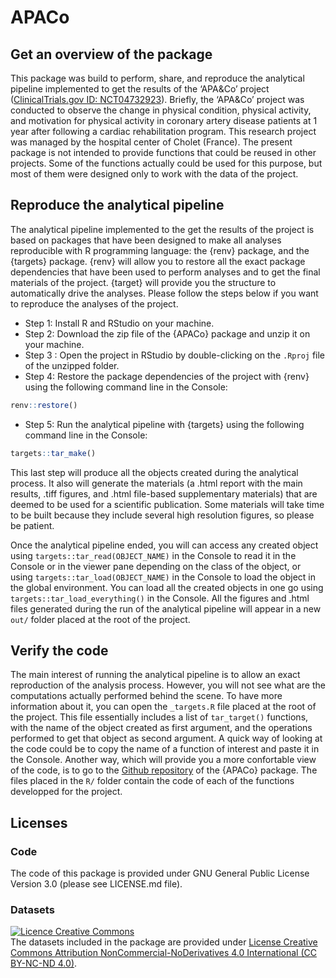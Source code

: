 
<!-- README.md is generated from README.Rmd. Please edit that file -->

# APACo

<!-- badges: start -->
<!-- badges: end -->

## Get an overview of the package

This package was build to perform, share, and reproduce the analytical
pipeline implemented to get the results of the ‘APA&Co’ project
([ClinicalTrials.gov ID:
NCT04732923](https://clinicaltrials.gov/study/NCT04732923?term=APA%26Co&rank=4)).
Briefly, the ‘APA&Co’ project was conducted to observe the change in
physical condition, physical activity, and motivation for physical
activity in coronary artery disease patients at 1 year after following a
cardiac rehabilitation program. This research project was managed by the
hospital center of Cholet (France). The present package is not intended
to provide functions that could be reused in other projects. Some of the
functions actually could be used for this purpose, but most of them were
designed only to work with the data of the project.

## Reproduce the analytical pipeline

The analytical pipeline implemented to the get the results of the
project is based on packages that have been designed to make all
analyses reproducible with R programming language: the {renv} package,
and the {targets} package. {renv} will allow you to restore all the
exact package dependencies that have been used to perform analyses and
to get the final materials of the project. {target} will provide you the
structure to automatically drive the analyses. Please follow the steps
below if you want to reproduce the analyses of the project.

- Step 1: Install R and RStudio on your machine.
- Step 2: Download the zip file of the {APACo} package and unzip it on
  your machine.
- Step 3 : Open the project in RStudio by double-clicking on the
  `.Rproj` file of the unzipped folder.
- Step 4: Restore the package dependencies of the project with {renv}
  using the following command line in the Console:

``` r
renv::restore()
```

- Step 5: Run the analytical pipeline with {targets} using the following
  command line in the Console:

``` r
targets::tar_make()
```

This last step will produce all the objects created during the
analytical process. It also will generate the materials (a .html report
with the main results, .tiff figures, and .html file-based supplementary
materials) that are deemed to be used for a scientific publication. Some
materials will take time to be built because they include several high
resolution figures, so please be patient.

Once the analytical pipeline ended, you will can access any created
object using `targets::tar_read(OBJECT_NAME)` in the Console to read it
in the Console or in the viewer pane depending on the class of the
object, or using `targets::tar_load(OBJECT_NAME)` in the Console to load
the object in the global environment. You can load all the created
objects in one go using `targets::tar_load_everything()` in the Console.
All the figures and .html files generated during the run of the
analytical pipeline will appear in a new `out/` folder placed at the
root of the project.

## Verify the code

The main interest of running the analytical pipeline is to allow an
exact reproduction of the analysis process. However, you will not see
what are the computations actually performed behind the scene. To have
more information about it, you can open the `_targets.R` file placed at
the root of the project. This file essentially includes a list of
`tar_target()` functions, with the name of the object created as first
argument, and the operations performed to get that object as second
argument. A quick way of looking at the code could be to copy the name
of a function of interest and paste it in the Console. Another way,
which will provide you a more confortable view of the code, is to go to
the [Github repository](https://github.com/pydemull/APACo) of the
{APACo} package. The files placed in the `R/` folder contain the code of
each of the functions developped for the project.

## Licenses

### Code

The code of this package is provided under GNU General Public License
Version 3.0 (please see LICENSE.md file).

### Datasets

<a rel="license" href="http://creativecommons.org/licenses/by-nc-nd/4.0/"><img alt="Licence Creative Commons" style="border-width:0" src="https://i.creativecommons.org/l/by-nc-nd/4.0/88x31.png" /></a><br />The
datasets included in the package are provided under
<a rel="license" href="http://creativecommons.org/licenses/by-nc-nd/4.0/">License
Creative Commons Attribution NonCommercial-NoDerivatives 4.0
International (CC BY-NC-ND 4.0)</a>.
